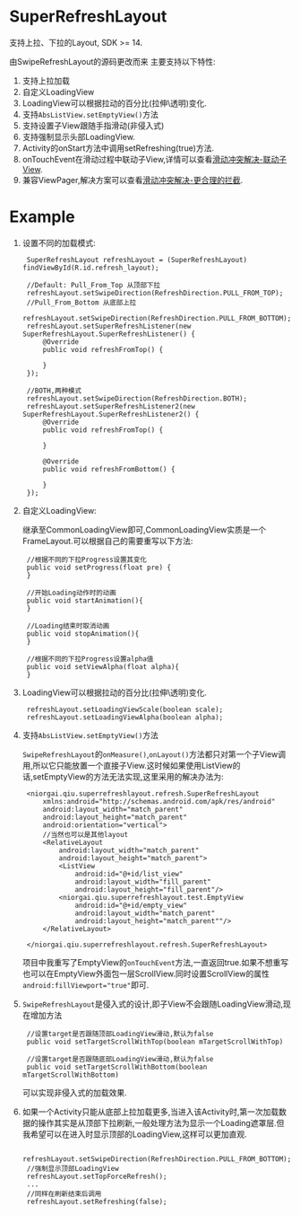 # SuperRefreshLayout
支持上拉、下拉的Layout, SDK >= 14.

由SwipeRefreshLayout的源码更改而来
主要支持以下特性:

1. 支持上拉加载
2. 自定义LoadingView
4. LoadingView可以根据拉动的百分比(拉伸\透明)变化.
5. 支持`AbsListView.setEmptyView()`方法
6. 支持设置子View跟随手指滑动(非侵入式)
7. 支持强制显示头部LoadingView.
8. Activity的onStart方法中调用setRefreshing(true)方法.
9. onTouchEvent在滑动过程中联动子View,详情可以查看[滑动冲突解决-联动子View](http://niorgai.github.io/2015/10/12/%E6%BB%91%E5%8A%A8%E5%86%B2%E7%AA%81%E8%A7%A3%E5%86%B3-%E8%81%94%E5%8A%A8%E5%AD%90View/).
10. 兼容ViewPager,解决方案可以查看[滑动冲突解决-更合理的拦截](http://niorgai.github.io/2015/10/15/%E6%BB%91%E5%8A%A8%E5%86%B2%E7%AA%81%E8%A7%A3%E5%86%B3-%E6%9B%B4%E5%90%88%E7%90%86%E7%9A%84%E6%8B%A6%E6%88%AA/).

# Example
1. 设置不同的加载模式:

		SuperRefreshLayout refreshLayout = (SuperRefreshLayout) findViewById(R.id.refresh_layout);
		
		//Default: Pull_From_Top 从顶部下拉
		refreshLayout.setSwipeDirection(RefreshDirection.PULL_FROM_TOP);
		//Pull_From_Bottom 从底部上拉
		refreshLayout.setSwipeDirection(RefreshDirection.PULL_FROM_BOTTOM);
		refreshLayout.setSuperRefreshListener(new SuperRefreshLayout.SuperRefreshListener() {
            @Override
            public void refreshFromTop() {
                
            }
        });
		
		//BOTH,两种模式
		refreshLayout.setSwipeDirection(RefreshDirection.BOTH);
		refreshLayout.setSuperRefreshListener2(new SuperRefreshLayout.SuperRefreshListener2() {
            @Override
            public void refreshFromTop() {
                
            }

            @Override
            public void refreshFromBottom() {

            }
        });
        
2. 自定义LoadingView:

	继承至CommonLoadingView即可,CommonLoadingView实质是一个FrameLayout.可以根据自己的需要重写以下方法:
		
		//根据不同的下拉Progress设置其变化
	    public void setProgress(float pre) {
	    }
	
	    //开始Loading动作时的动画
	    public void startAnimation(){
	    }
	
	    //Loading结束时取消动画
	    public void stopAnimation(){
	    }
	
	    //根据不同的下拉Progress设置alpha值
	    public void setViewAlpha(float alpha){
	    }
	    
3. LoadingView可以根据拉动的百分比(拉伸\透明)变化.

		refreshLayout.setLoadingViewScale(boolean scale);
		refreshLayout.setLoadingViewAlpha(boolean alpha);
		
4. 支持`AbsListView.setEmptyView()`方法

	`SwipeRefreshLayout`的`onMeasure()`,`onLayout()`方法都只对第一个子View调用,所以它只能放置一个直接子View.这时候如果使用ListView的话,setEmptyView的方法无法实现,这里采用的解决办法为:
	
		<niorgai.qiu.superrefreshlayout.refresh.SuperRefreshLayout
			xmlns:android="http://schemas.android.com/apk/res/android"
		    android:layout_width="match_parent"
		    android:layout_height="match_parent"
		    android:orientation="vertical">
			//当然也可以是其他layout
		    <RelativeLayout
		        android:layout_width="match_parent"
		        android:layout_height="match_parent">
		        <ListView
		            android:id="@+id/list_view"
		            android:layout_width="fill_parent"
		            android:layout_height="fill_parent"/>
		        <niorgai.qiu.superrefreshlayout.test.EmptyView
		            android:id="@+id/empty_view"
		            android:layout_width="match_parent"
		            android:layout_height="match_parent""/>
		    </RelativeLayout>
		
		</niorgai.qiu.superrefreshlayout.refresh.SuperRefreshLayout>
		
	项目中我重写了EmptyView的`onTouchEvent`方法,一直返回true.如果不想重写也可以在EmptyView外面包一层ScrollView.同时设置ScrollView的属性`android:fillViewport="true"`即可.
	
5. `SwipeRefreshLayout`是侵入式的设计,即子View不会跟随LoadingView滑动,现在增加方法

		//设置target是否跟随顶部LoadingView滑动,默认为false
		public void setTargetScrollWithTop(boolean mTargetScrollWithTop)
		
		//设置target是否跟随底部LoadingView滑动,默认为false
		public void setTargetScrollWithBottom(boolean mTargetScrollWithBottom)
		
	可以实现非侵入式的加载效果.
	
6. 如果一个Activity只能从底部上拉加载更多,当进入该Activity时,第一次加载数据的操作其实是从顶部下拉刷新,一般处理方法为显示一个Loading遮罩层.但我希望可以在进入时显示顶部的LoadingView,这样可以更加直观.

		refreshLayout.setSwipeDirection(RefreshDirection.PULL_FROM_BOTTOM);
		//强制显示顶部LoadingView
		refreshLayout.setTopForceRefresh();
		...
		//同样在刷新结束后调用
		refreshLayout.setRefreshing(false);
		
